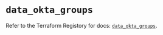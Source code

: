# `data_okta_groups`

Refer to the Terraform Registory for docs: [`data_okta_groups`](https://www.terraform.io/docs/providers/okta/d/groups).
